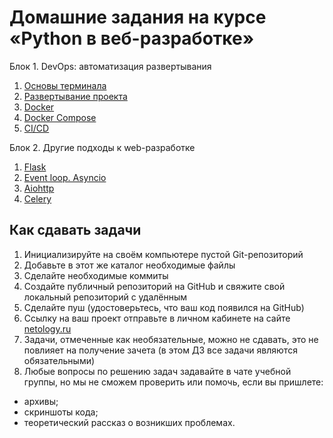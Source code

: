 # Домашние задания на курсе «Python в веб-разработке»

Блок 1. DevOps: автоматизация развертывания

1. [Основы терминала](./1.1-console)
2. [Развертывание проекта](./1.2-deploy)
3. [Docker](./1.3-docker)
4. [Docker Compose](./1.4-docker-compose)
5. [CI/CD](./1.5-ci-cd)

Блок 2. Другие подходы к web-разработке

1. [Flask](./2.1-flask)
2. [Event loop. Asyncio](./2.2-asyncio)
3. [Aiohttp](./2.3-aiohttp)
4. [Celery](./2.4-celery)

## Как сдавать задачи

1. Инициализируйте на своём компьютере пустой Git-репозиторий
2. Добавьте в этот же каталог необходимые файлы
3. Сделайте необходимые коммиты
4. Создайте публичный репозиторий на GitHub и свяжите свой локальный репозиторий с удалённым
5. Сделайте пуш (удостоверьтесь, что ваш код появился на GitHub)
6. Ссылку на ваш проект отправьте в личном кабинете на сайте [netology.ru](http://netology.ru/)
7. Задачи, отмеченные как необязательные, можно не сдавать, это не повлияет на получение зачета (в этом ДЗ все задачи являются обязательными)
8. Любые вопросы по решению задач задавайте в чате учебной группы, но мы не сможем проверить или помочь, если вы пришлете:

- архивы;
- скриншоты кода;
- теоретический рассказ о возникших проблемах.
